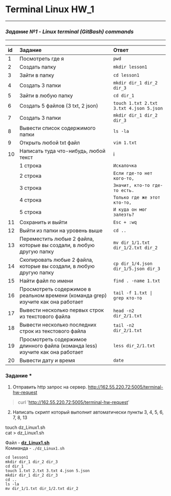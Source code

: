 # Terminal Linux HW_1
__________________________________________________________________________________
### **_Задание №1 - Linux terminal (GitBash) commands_**
__________________________________________________________________________________

| id |  Задание    | Ответ   |
| :---   | :--- | :--- |
| 1 | Посмотреть где я   | `pwd`   |
| 2 | Создать папку   | `mkdir lesson1`   |
| 3 | Зайти в папку   | `cd lesson1`   |
| 4 | Создать 3 папки   | `mkdir dir_1 dir_2 dir_3`   |
| 5 | Зайти в любую папку   | `cd dir_1`   |
| 6 | Создать 5 файлов (3 txt, 2 json)   | `touch 1.txt 2.txt 3.txt 4.json 5.json`   |
| 7 | Создать 3 папки    | `mkdir dir_1 dir_2 dir_3`   |
| 8 | Вывести список содержимого папки   | `ls -la`   |
| 9 | Открыть любой txt файл   | `vim 1.txt`   |
| 10 | Написать туда что-нибудь, любой текст   | i    |
|  |  1 строка  | `Искалочка` |
|  |  2 строка  | `Если где-то нет кого-то,`  |
|  |  3 строка  | `Значит, кто-то где-то есть.`  |
|  |  4 строка  | `Только где же этот кто-то,`  |
|  |  5 строка  | `И куда он мог залезть?`  |
| 11 | Сохранить и выйти   | `Esc + :wq`   |
| 12 | Выйти из папки на уровень выше   | `cd ..`   |
| 13 | Переместить любые 2 файла, которые вы создали, в любую другую папку   | `mv dir_1/1.txt dir_1/2.txt dir_2`   |
| 14 | Cкопировать любые 2 файла, которые вы создали, в любую другую папку   | `cp dir_1/4.json dir_1/5.json dir_3`   |
| 15 | Найти файл по имени   | `find . -name 1.txt`   |
| 16 | Просмотреть содержимое в реальном времени (команда grep) изучите как она работает   | `tail -f 1.txt \| grep кто-то`  |
| 17 | Вывести несколько первых строк из текстового файла   | `head -n2 dir_2/1.txt`   |
| 18 | Вывести несколько последних строк из текстового файла   | `tail -n2 dir_2/1.txt`   |
| 19 | Просмотреть содержимое длинного файла (команда less) изучите как она работает   | `less dir_2/1.txt`   |
| 20 | Вывести дату и время   | `date`   |

### Задание *
1) Отправить http запрос на сервер.
http://162.55.220.72:5005/terminal-hw-request
>curl 'http://162.55.220.72:5005/terminal-hw-request'  

2) Написать скрипт который выполнит автоматически пункты 3, 4, 5, 6, 7, 8, 13  

touch dz_Linux1.sh  
cat > dz_Linux1.sh  

Файл - **[dz_Linux1.sh](https://github.com/mranolegprivate/TerminalLinux/blob/7321b1a8e7763ae2b384d1623e0b66c426b45e40/dz_Linux1.sh "dz_Linux1.sh")**  
Комманда - `./dz_Linux1.sh`

```#!/bin/bash  
cd lesson1  
mkdir dir_1 dir_2 dir_3  
cd dir_1  
touch 1.txt 2.txt 3.txt 4.json 5.json  
mkdir dir_1 dir_2 dir_3  
cd ..  
ls -la  
mv dir_1/1.txt dir_1/2.txt dir_2
